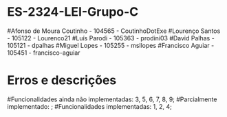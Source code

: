 # ES-2324-LEI-Grupo-C
#Afonso de Moura Coutinho - 104565 - CoutinhoDotExe
#Lourenço Santos - 105122 - Lourenco21
#Luís Parodi - 105363 - prodini03
#David Palhas - 105121 - dpalhas
#Miguel Lopes - 105255 - msllopes
#Francisco Aguiar - 105451 - francisco-aguiar



# Erros e descrições


#Funcionalidades ainda não implementadas: 3, 5, 6, 7, 8, 9;
#Parcialmente implementado: ;
#Funcionalidades implementadas: 1, 2, 4;
